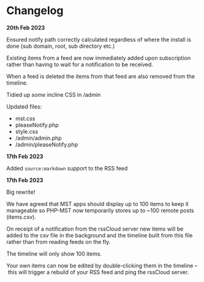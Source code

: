 # Changelog

**20th Feb 2023**

Ensured notify path correctly calculated regardless of where the install is done (sub domain, root, sub directory etc.)

Existing items from a feed are now immediately added upon subscription rather than having to wait for a notification to be received.

When a feed is deleted the items from that feed are also removed from the timeline.

Tidied up _some_ incline CSS in /admin

Updated files:

- mst.css
- pleaseNotify.php
- style.css
- /admin/admin.php
- /admin/pleaseNotify.php

**17th Feb 2023**

Added `source:markdown` support to the RSS feed

**17th Feb 2023**

Big rewrite!

We have agreed that MST apps should display up to 100 items to keep it manageable so PHP-MST now temporarily stores up to ~100 remote posts (items.csv).

On receipt of a notification from the rssCloud server new items will be added to the csv file in the background and the timeline built from this file rather than from reading feeds on the fly.

The timeline will only show 100 items.

Your own items can now be edited by double-clicking them in the timeline – this will trigger a rebuild of your RSS feed and ping the rssCloud server.
